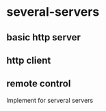 # several-servers
## basic http server
## http client
## remote control
Implement for serveral servers
